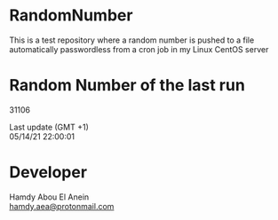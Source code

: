 # RandomNumber    
This is a test repository where a random number is pushed to a file automatically passwordless from a cron job in my Linux CentOS server    
# Random Number of the last run   
31106
      
Last update (GMT +1)    
05/14/21 22:00:01
# Developer    
Hamdy Abou El Anein   
hamdy.aea@protonmail.com

